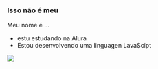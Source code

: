 ### Isso não é meu 

Meu nome é ...

- estu estudando na Alura
- Estou desenvolvendo uma linguagen LavaScipt


![](https://github.com/Edu208/Edu208/assets/136917217/18f05eb5-6461-43b4-a739-05d31c5066a0)
